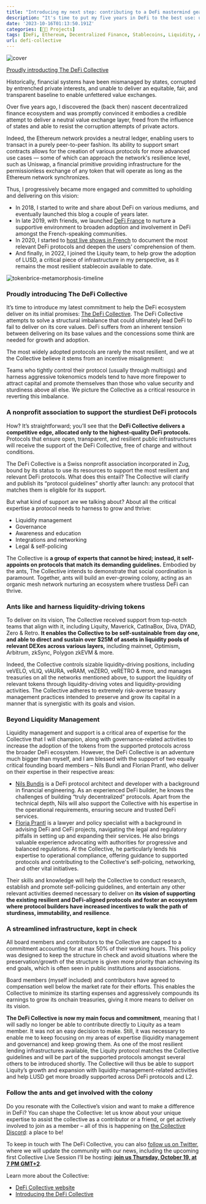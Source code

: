 ```yaml
---
title: "Introducing my next step: contributing to a DeFi mastermind geared to support trustless and unstoppable DeFi: The DeFi Collective"
description: "It's time to put my five years in DeFi to the best use: unfettered support for the public goods"
date: '2023-10-16T01:13:50.191Z'
categories: [👩‍🔧 Projects]
tags: [DeFi, Ethereum, Decentralized Finance, Stablecoins, Liquidity, Association, DeFi Collective]
url: defi-collective
---
```


![cover](/img/2023/defi-collective/twitter_banner.png)

[Proudly introducting The DeFi Collective](https://deficollective.org)

Historically, financial systems have been mismanaged by states, corrupted by entrenched private interests, and unable to deliver an equitable, fair, and transparent baseline to enable unfettered value exchanges.

Over five years ago, I discovered the (back then) nascent decentralized finance ecosystem and was promptly convinced it embodies a credible attempt to deliver a neutral value exchange layer, freed from the influence of states and able to resist the corruption attempts of private actors.

Indeed, the Ethereum network provides a neutral ledger, enabling users to transact in a purely peer-to-peer fashion. Its ability to support smart contracts allows for the creation of various protocols for more advanced use cases — some of which can approach the network's resilience level, such as Uniswap, a financial primitive providing infrastructure for the permissionless exchange of any token that will operate as long as the Ethereum network synchronizes.

Thus, I progressively became more engaged and committed to upholding and delivering on this vision:

* In 2018, I started to write and share about DeFi on various mediums, and eventually launched this blog a couple of years later.
* In late 2019, with friends, we launched [DeFi France](https://twitter.com/defi_fr) to nurture a supportive environment to broaden adoption and involvement in DeFi amongst the French-speaking communities.
* In 2020, I started to [host live shows in French](https://www.youtube.com/@DeFiFrance/featured) to document the most relevant DeFi protocols and deepen the users’ comprehension of them.
* And finally, in 2022, I joined the Liquity team, to help grow the adoption of LUSD, a critical piece of infrastructure in my perspective, as it remains the most resilient stablecoin available to date.


![tokenbrice-metamorphosis-timeline](/img/2023/defi-collective/tokenbrice-metamorphosis.png)


### Proudly introducing The DeFi Collective

It’s time to introduce my latest commitment to help the DeFi ecosystem deliver on its initial promises: [The DeFi Collective](https://twitter.com/DeFiCollective_). The DeFi Collective attempts to solve a structural imbalance that could ultimately lead DeFi to fail to deliver on its core values. DeFi suffers from an inherent tension between delivering on its base values and the concessions some think are needed for growth and adoption.

The most widely adopted protocols are rarely the most resilient, and we at the Collective believe it stems from an incentive misalignment:

Teams who tightly control their protocol (usually through multisigs) and harness aggressive tokenomics models tend to have more firepower to attract capital and promote themselves than those who value security and sturdiness above all else. We picture the Collective as a critical resource in reverting this imbalance.


### A nonprofit association to support the sturdiest DeFi protocols

How? It’s straightforward; you’ll see that the **DeFi Collective delivers a competitive edge, allocated only to the highest-quality DeFi protocols.** Protocols that ensure open, transparent, and resilient public infrastructures will receive the support of the DeFi Collective, free of charge and without conditions.

The DeFi Collective is a Swiss nonprofit association incorporated in Zug, bound by its status to use its resources to support the most resilient and relevant DeFi protocols. What does this entail? The Collective will clarify and publish its “protocol guidelines” shortly after launch: any protocol that matches them is eligible for its support.

But what kind of support are we talking about? About all the critical expertise a protocol needs to harness to grow and thrive:



* Liquidity management
* Governance
* Awareness and education
* Integrations and networking
* Legal & self-policing

The Collective is **a group of experts that cannot be hired; instead, it self-appoints on protocols that match its demanding guidelines.** Embodied by the ants, The Collective intends to demonstrate that social coordination is paramount. Together, ants will build an ever-growing colony, acting as an organic mesh network nurturing an ecosystem where trustless DeFi can thrive.


### Ants like and harness liquidity-driving tokens

To deliver on its vision, The Collective received support from top-notch teams that align with it, including Liquity, Maverick, CatInaBox, Diva, DYAD, Zero & Retro. **It enables the Collective to be self-sustainable from day one, and able to direct and sustain over $25M of assets in liquidity pools of relevant DEXes across various layers,** including mainnet, Optimism, Arbitrum, zkSync, Polygon zkEVM & more.

Indeed, the Collective controls sizable liquidity-driving positions, including veVELO, vlLIQ, vlAURA, veRAM, veZERO, veRETRO & more, and manages treasuries on all the networks mentioned above, to support the liquidity of relevant tokens through liquidity-driving votes and liquidity-providing activities. The Collective adheres to extremely risk-averse treasury management practices intended to preserve and grow its capital in a manner that is synergistic with its goals and vision.


### Beyond Liquidity Management

Liquidity management and support is a critical area of expertise for the Collective that I will champion, along with governance-related activities to increase the adoption of the tokens from the supported protocols across the broader DeFi ecosystem. However, the DeFi Collective is an adventure much bigger than myself, and I am blessed with the support of two equally critical founding board members – Nils Bundi and Florian Prantl, who deliver on their expertise in their respective areas:

- [Nils Bundis](https://www.linkedin.com/in/nils-bundi-6246b998/) is a DeFi protocol architect and developer with a background in financial engineering. As an experienced DeFi builder, he knows the challenges of building “truly decentralized” protocols. Apart from the technical depth, Nils will also support the Collective with his expertise in the operational requirements, ensuring secure and trusted DeFi services. 
- [Floria Prantl](https://twitter.com/floowp_) is a lawyer and policy specialist with a background in advising DeFi and CeFi projects, navigating the legal and regulatory pitfalls in setting up and expanding their services. He also brings valuable experience advocating with authorities for progressive and balanced regulations. At the Collective, he particularly lends his expertise to operational compliance, offering guidance to supported protocols and contributing to the Collective's self-policing, networking, and other vital initiatives.  

Their skills and knowledge will help the Collective to conduct research, establish and promote self-policing guidelines, and entertain any other relevant activities deemed necessary to deliver on **its vision of supporting the existing resilient and DeFi-aligned protocols and foster an ecosystem where protocol builders have increased incentives to walk the path of sturdiness, immutability, and resilience**.


### A streamlined infrastructure, kept in check

All board members and contributors to the Collective are capped to a commitment accounting for at max 50% of their working hours. This policy was designed to keep the structure in check and avoid situations where the preservation/growth of the structure is given more priority than achieving its end goals, which is often seen in public institutions and associations.

Board members (myself included) and contributors have agreed to compensation well below the market rate for their efforts. This enables the Collective to minimize its starting expenses and aggressively compounds its earnings to grow its onchain treasuries, giving it more means to deliver on its vision.

**The DeFi Collective is now my main focus and commitment**, meaning that I will sadly no longer be able to contribute directly to Liquity as a team member. It was not an easy decision to make. Still, it was necessary to enable me to keep focusing on my areas of expertise (liquidity management and governance) and keep growing them. As one of the most resilient lending infrastructures available, the Liquity protocol matches the Collective guidelines and will be part of the supported protocols amongst several others to be introduced shortly. The Collective will thus be able to support Liquity’s growth and expansion with liquidity-management-related activities and help LUSD get more broadly supported across DeFi protocols and L2.


### Follow the ants and get involved with the colony

Do you resonate with the Collective’s vision and want to make a difference in DeFi? You can shape the Collective: let us know about your unique expertise to assist the collective as a contributor or a friend, or get actively involved to join as a member – all of this is happening on [the Collective Discord](https://discord.gg/KFhE3tpGsM): a place to be!

To keep in touch with The DeFi Collective, you can also [follow us on Twitter](https://twitter.com/DeFiCollective_), where we will update the community with our news, including the upcoming first Collective Live Session I’ll be hosting: **[join us Thursday, October 19, at 7 PM GMT+2](https://discord.gg/NsaQNpC65C?event=1164186718375772261)**.

Learn more about the Collective:

* [DeFi Collective website](https://deficollective.org)
* [Introducing the DeFi Collective](https://deficollective.org/blog/the-defi-collective-introduction/)
